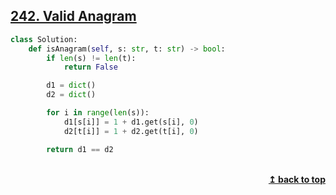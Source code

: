 ## [242. Valid Anagram](https://leetcode.com/problems/valid-anagram/)

```python
class Solution:
    def isAnagram(self, s: str, t: str) -> bool:
        if len(s) != len(t):
            return False

        d1 = dict()
        d2 = dict()

        for i in range(len(s)):
            d1[s[i]] = 1 + d1.get(s[i], 0)
            d2[t[i]] = 1 + d2.get(t[i], 0)

        return d1 == d2
```


<br/>
<div align="right">
    <b><a href="#top">↥ back to top</a></b>
</div>
<br/>
